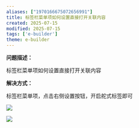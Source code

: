 ```yaml
---
aliases: ["1970166675072656991"]
title: 标签栏菜单项如何设置直接打开关联内容
created: 2025-07-15
modified: 2025-07-15
tags: ['e-builder']
theme: e-builder
---
```


**问题描述：**

标签栏菜单项如何设置直接打开关联内容

**解决方式：**

标签栏菜单项，点击右侧设置按钮，开启舵式标签即可

![](15bdd3fb6b3eb9072a86bb3003c66daf.jpg)

![](fe2564a32bf893cdeae65084c9bdce10.jpg)